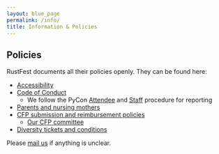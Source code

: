 ```yaml
---
layout: blue_page
permalink: /info/
title: Information & Policies
---
```


## Policies

RustFest documents all their policies openly. They can be found here:

* [Accessibility](/accessibility)
* [Code of Conduct](/code-of-conduct)
    * We follow the PyCon [Attendee](https://us.pycon.org/2018/about/code-of-conduct/attendee-procedure/) and [Staff](https://us.pycon.org/2018/about/code-of-conduct/staff-procedure/) procedure for reporting
* [Parents and nursing mothers](/parents)
* [CFP submission and reimbursement policies](https://cfp.rustfest.eu/events/rustfest-rome-2018)
    * [Our CFP committee](/cfp-committee)
* [Diversity tickets and conditions](https://diversitytickets.org)

Please [mail us](mailto:team@rustfest.eu) if anything is unclear.

